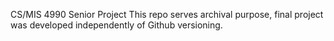 CS/MIS 4990 Senior Project
This repo serves archival purpose, final project was developed independently of Github versioning.
